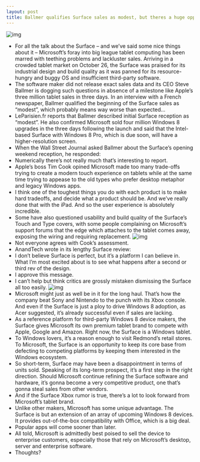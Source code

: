 ```yaml
---
layout: post
title: Ballmer qualifies Surface sales as modest, but theres a huge opportunity
---
```

![img](http://media.idownloadblog.com/wp-content/uploads/2012/11/Surface-table-left-angled-red-cover.jpg)
* For all the talk about the Surface – and we’ve said some nice things about it – Microsoft’s foray into big league tablet computing has been marred with teething problems and lackluster sales. Arriving in a crowded tablet market on October 26, the Surface was praised for its industrial design and build quality as it was panned for its resource-hungry and buggy OS and insufficient third-party software.
* The software maker did not release exact sales data and its CEO Steve Ballmer is dogging such questions in absence of a milestone like Apple’s three million tablet sales in three days. In an interview with a French newspaper, Ballmer qualified the beginning of the Surface sales as “modest”, which probably means way worse than expected…
* LeParisien.fr reports that Ballmer described initial Surface reception as “modest”. He also confirmed Microsoft sold four million Windows 8 upgrades in the three days following the launch and said that the Intel-based Surface with Windows 8 Pro, which is due soon, will have a higher-resolution screen.
* When the Wall Street Journal asked Ballmer about the Surface’s opening weekend reception, he responded:
* Numerically there’s not really much that’s interesting to report.
* Apple’s boss Tim Cook opined Microsoft made too many trade-offs trying to create a modern touch experience on tablets while at the same time trying to appease to the old types who prefer desktop metaphor and legacy Windows apps.
* I think one of the toughest things you do with each product is to make hard tradeoffs, and decide what a product should be. And we’ve really done that with the iPad. And so the user experience is absolutely incredible.
* Some have also questioned usability and build quality of the Surface’s Touch and Type covers, with some people complaining on Microsoft’s support forums that the edge which attaches to the tablet comes away, exposing the wiring and requiring replacement.
![img](http://media.idownloadblog.com/wp-content/uploads/2012/11/Surface-Cover-wiring-exposed.jpg)
* Not everyone agrees with Cook’s assessment.
* AnandTech wrote in its lengthy Surface review:
* I don’t believe Surface is perfect, but it’s a platform I can believe in. What I’m most excited about is to see what happens after a second or third rev of the design.
* I approve this message.
* I can’t help but think critics are grossly mistaken dismissing the Surface all too easily.
![img](http://media.idownloadblog.com/wp-content/uploads/2012/10/Microsoft-Surface-ad-multiple-devices-hands-001.jpg)
* Microsoft might just as well be in it for the long haul. That’s how the company beat Sony and Nintendo to the punch with its Xbox console. And even if the Surface is just a ploy to drive Windows 8 adoption, as Acer suggested, it’s already successful even if sales are lacking.
* As a reference platform for third-party Windows 8 device makers, the Surface gives Microsoft its own premium tablet brand to compete with Apple, Google and Amazon. Right now, the Surface is a Windows tablet.
* To Windows lovers, it’s a reason enough to visit Redmond’s retail stores. To Microsoft, the Surface is an opportunity to keep its core base from defecting to competing platforms by keeping them interested in the Windows ecosystem.
* So short-term, Surface may have been a disappointment in terms of units sold. Speaking of its long-term prospect, it’s a first step in the right direction. Should Microsoft continue refining the Surface software and hardware, it’s gonna become a very competitive product, one that’s gonna steal sales from other vendors.
* And if the Surface Xbox rumor is true, there’s a lot to look forward from Microsoft’s tablet brand.
* Unlike other makers, Microsoft has some unique advantage. The Surface is but an extension of an array of upcoming Windows 8 devices. It provides out-of-the-box compatibility with Office, which is a big deal.
* Popular apps will come sooner than later.
* All told, Microsoft is admittedly best poised to sell the device to enterprise customers, especially those that rely on Microsoft’s desktop, server and enterprise software.
* Thoughts?

